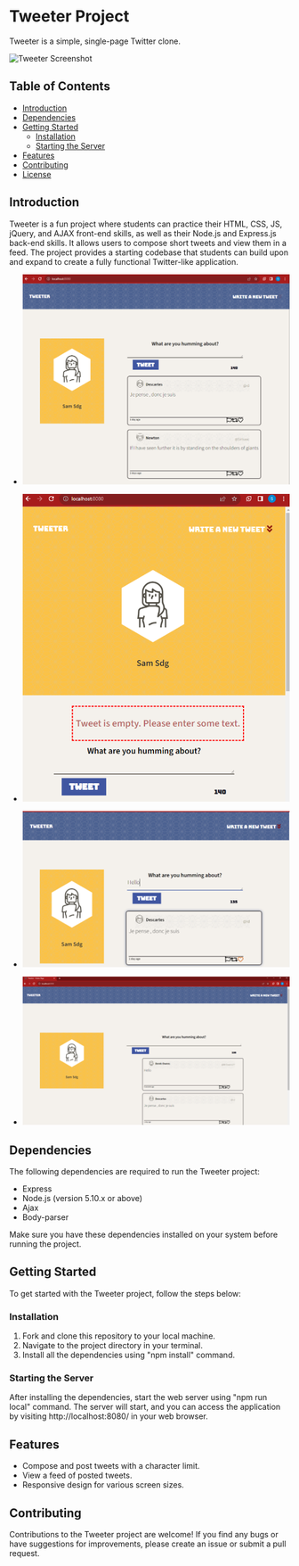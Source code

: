 # Tweeter Project

Tweeter is a simple, single-page Twitter clone.

![Tweeter Screenshot](url-to-screenshot)

## Table of Contents

- [Introduction](#introduction)
- [Dependencies](#dependencies)
- [Getting Started](#getting-started)
  - [Installation](#installation)
  - [Starting the Server](#starting-the-server)
- [Features](#features)
- [Contributing](#contributing)
- [License](#license)

## Introduction

Tweeter is a fun project where students can practice their HTML, CSS, JS, jQuery, and AJAX front-end skills, as well as their Node.js and Express.js back-end skills. It allows users to compose short tweets and view them in a feed. The project provides a starting codebase that students can build upon and expand to create a fully functional Twitter-like application.

- ![Screenshot of the app](https://github.com/Aasemaaneh/tweeter/blob/2a3ce924ac1ad06fc2a723d4087346564c400127/doc/tweeter1.png)

- ![Screenshot of the app](https://github.com/Aasemaaneh/tweeter/blob/2a3ce924ac1ad06fc2a723d4087346564c400127/doc/tweeter2.png)

- ![Screenshot of the app](https://github.com/Aasemaaneh/tweeter/blob/2a3ce924ac1ad06fc2a723d4087346564c400127/doc/tweeter3.png)

- ![Screenshot of the app](https://github.com/Aasemaaneh/tweeter/blob/2a3ce924ac1ad06fc2a723d4087346564c400127/doc/tweeter4.png)

## Dependencies

The following dependencies are required to run the Tweeter project:

- Express
- Node.js (version 5.10.x or above)
- Ajax
- Body-parser

Make sure you have these dependencies installed on your system before running the project.

## Getting Started

To get started with the Tweeter project, follow the steps below:

### Installation

1. Fork and clone this repository to your local machine.
2. Navigate to the project directory in your terminal.
3. Install all the dependencies using "npm install" command.


### Starting the Server

After installing the dependencies, start the web server using "npm run local" command.
The server will start, and you can access the application by visiting http://localhost:8080/ in your web browser.

## Features

- Compose and post tweets with a character limit.
- View a feed of posted tweets.
- Responsive design for various screen sizes.

## Contributing

Contributions to the Tweeter project are welcome! If you find any bugs or have suggestions for improvements, please create an issue or submit a pull request.

